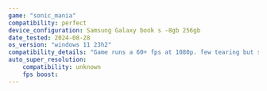```yaml
---
game: "sonic_mania"
compatibility: perfect
device_configuration: Samsung Galaxy book s -8gb 256gb
date_tested: 2024-08-28
os_version: "windows 11 23h2"
compatibility_details: "Game runs a 60+ fps at 1080p. few tearing but smooth overall"
auto_super_resolution:
    compatibility: unknown
    fps boost: 
---
```

